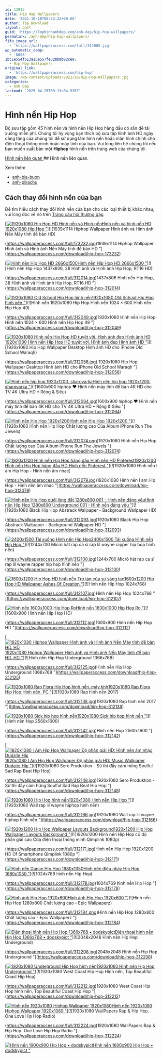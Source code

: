 ```yaml
---
id: 12913
title: Hip Hop Wallpapers
date: '2021-10-18T05:53:22+00:00'
author: Top Download
layout: post
guid: 'https://Tophinhanhdep.com/anh-dep/hip-hop-wallpapers/'
permalink: /anh-dep/hip-hop-wallpapers/
fifu_image_url:
  - 'https://wallpaperaccess.com/full/312000.jpg'
wp_automatic_camp:
  - '8098'
1bc1e554f513a15e557fe328b8b82ce9:
  - Hip Hop Wallpapers
original_link:
  - 'https://wallpaperaccess.com/hip-hop'
image: /wp-content/uploads/2021/10/Hip-Hop-Wallpapers.jpg
categories:
  - Ảnh Đẹp
lastmod: '2025-04-25T09:13:04.535Z'
---
```

# Hình nền Hip Hop

Bộ sưu tập gồm 45 hình nền và hình nền Hip Hop hàng đầu có sẵn để tải xuống miễn phí. Chúng tôi hy vọng bạn thích bộ sưu tập hình ảnh HD ngày càng tăng của chúng tôi để sử dụng làm hình nền hoặc màn hình chính cho điện thoại thông minh hoặc máy tính của bạn. Vui lòng liên hệ chúng tôi nếu bạn muốn xuất bản một **Hiphop** hình nền trên trang web của chúng tôi.

[Hình nền liên quan ](#related) ## Hình nền liên quan.

   
 Xem thêm:

   
- [anh-bia-buon](https://tophinhanhdep.com/anh-bia/anh-bia-buon/)
- [anh-pikachu](https://tophinhanhdep.com/anh-anime/anh-pikachu/)

## Cách thay đổi hình nền của bạn

Để tìm hiểu cách thay đổi hình nền của bạn cho các loại thiết bị khác nhau, vui lòng đọc về nó trên [Trang câu hỏi thường gặp](https://tophinhanhdep.com/faq/).

  
[[![1920x1080 Hip Hop HD Hình nền và Hình nền](https://wallpaperaccess.com/full/312000.jpg)Hình nền và hình nền HD 1920x1080 Hip Hop "](https://wallpaperaccess.com/download/hip-hop-312000)](![1939x1114 Hiphop Wallpaper Hình ảnh và Hình ảnh Nền Máy tính để bàn HD)

(https://wallpaperaccess.com/full/173232.jpg)1939x1114 Hiphop Wallpaper Hình ảnh và Hình ảnh Nền Máy tính để bàn HD "](https://wallpaperaccess.com/download/hip-hop-173232)

[[![Hình nền Hip Hop HD 2666x1500](https://wallpaperaccess.com/full/312007.jpg)Hình nền Hip Hop HD 2666x1500 "](https://wallpaperaccess.com/download/hip-hop-312007)](![Hình nền Hip Hop 1437x806, 38 Hình ảnh và Hình ảnh Hip Hop, RT16 HD)

(https://wallpaperaccess.com/full/312014.jpg)1437x806 Hình nền Hip Hop, 38 Hình ảnh và Hình ảnh Hip Hop, RT16 HD "](https://wallpaperaccess.com/download/hip-hop-312014)

[[![1920x1080 Old School Hip Hop hình nền](https://wallpaperaccess.com/full/312020.jpg)1920x1080 Old School Hip Hop hình nền "](https://wallpaperaccess.com/download/hip-hop-312020)](![Hình nền 1920x1080 Hip Hop Hình nền 1024 × 600 Hình nền Hip Hop 49)

(https://wallpaperaccess.com/full/312049.jpg)1920x1080 Hình nền Hip Hop Hình nền 1024 × 600 Hình nền Hip Hop 49 "](https://wallpaperaccess.com/download/hip-hop-312049)

[[![1920x1080 Hình nền Hip Hop HD tuyệt vời.  Hình ảnh đẹp Hình ảnh HD](https://wallpaperaccess.com/full/312052.jpg)1920x1080 Hình nền Hip Hop HD tuyệt vời. Hình ảnh đẹp Hình ảnh HD "](https://wallpaperaccess.com/download/hip-hop-312052)](![1920x1080 Hip Hop Wallpaper Desktop Hình ảnh HD cho iPhone Old School Waraqh)

(https://wallpaperaccess.com/full/312056.jpg) 1920x1080 Hip Hop Wallpaper Desktop Hình ảnh HD cho iPhone Old School Waraqh "](https://wallpaperaccess.com/download/hip-hop-312056)

[[![Hình nền hip hop 1920x1200.  sharovarka](https://wallpaperaccess.com/full/312058.jpg)Hình nền hip hop 1920x1200. sharovarka "](https://wallpaperaccess.com/download/hip-hop-312058)](![1600x900 hiphop ❤ Hình nền máy tính để bàn 4K HD cho TV 4K Ultra HD • Rộng & Siêu)

(https://wallpaperaccess.com/full/312064.jpg)1600x900 hiphop ❤ Hình nền máy tính để bàn 4K HD cho TV 4K Ultra HD • Rộng &amp; Siêu "](https://wallpaperaccess.com/download/hip-hop-312064)

[[![Hình nền Hip Hop 1920x1200](https://wallpaperaccess.com/full/312068.jpg)Hình nền Hip Hop 1920x1200 "](https://wallpaperaccess.com/download/hip-hop-312068)](![1920x1080 Hình nền Hip Hop Chất lượng cao Của Album iPhone Run The Jewels)

(https://wallpaperaccess.com/full/312074.png)1920x1080 Hình nền Hip Hop Chất lượng cao Của Album iPhone Run The Jewels "](https://wallpaperaccess.com/download/hip-hop-312074)

[[![1920x1200 Hình nền Hip Hop hàng đầu Hình nền HD Pinterest](https://wallpaperaccess.com/full/312077.jpg)1920x1200 Hình nền Hip Hop hàng đầu HD Hình nền Pinterest "](https://wallpaperaccess.com/download/hip-hop-312077)](![1920x1080 Hình nền I am Hip Hop - Hình nền âm nhạc)

(https://wallpaperaccess.com/full/312079.jpg)1920x1080 Hình nền I am Hip Hop - Hình nền âm nhạc "](https://wallpaperaccess.com/download/hip-hop-312079)

[[![Hình nền Hip Hop dưới lòng đất 1280x800 001 - Hình nền đáng yêu](https://wallpaperaccess.com/full/312092.jpg)Hình nền Hip Hop 1280x800 Underground 001 - Hình nền đáng yêu "](https://wallpaperaccess.com/download/hip-hop-312092)](![1920x1080 Black Hip Hop Abstrack Wallpaper - Background Wallpaper HD)

(https://wallpaperaccess.com/full/312093.jpg)1920x1080 Black Hip Hop Abstrack Wallpaper - Background Wallpaper HD "](https://wallpaperaccess.com/download/hip-hop-312093)

[[![2400x1500 Tải xuống Hình nền Hip Hop](https://wallpaperaccess.com/full/312097.jpg)2400x1500 Tải xuống Hình nền Hip Hop "](https://wallpaperaccess.com/download/hip-hop-312097)](![1244x700 Micrô hát rap ca sĩ rap lil wayne rapper hip hop hình nền)

(https://wallpaperaccess.com/full/312100.jpg)1244x700 Micrô hát rap ca sĩ rap lil wayne rapper hip hop hình nền "](https://wallpaperaccess.com/download/hip-hop-312100)

[[![1600x1200 Hip Hop HD hình nền Tro tàn của sự sáng tạo](https://wallpaperaccess.com/full/312106.jpg)1600x1200 Hip Hop HD Wallpaper Ashes Of Creation "](https://wallpaperaccess.com/download/hip-hop-312106)](![Hình nền Hip Hop 1024x768)

(https://wallpaperaccess.com/full/312107.jpg)Hình nền Hip Hop 1024x768 " ](https://wallpaperaccess.com/download/hip-hop-312107)

[[![Hình nền 1600x1000 Hip Hop Ro](https://wallpaperaccess.com/full/312110.jpg)Hình nền 1600x1000 Hip Hop Ro "](https://wallpaperaccess.com/download/hip-hop-312110)](![1600x900 Hình nền Hip Hop HD)

(https://wallpaperaccess.com/full/312112.jpg)1600x900 Hình nền Hip Hop HD "](https://wallpaperaccess.com/download/hip-hop-312112)

[[![1920x1080 Hiphop Wallpaper Hình ảnh và Hình ảnh Nền Máy tính để bàn HD.  HD](https://wallpaperaccess.com/full/312123.jpg)1920x1080 Hiphop Wallpaper Hình ảnh và Hình ảnh Nền Máy tính để bàn HD. HD "](https://wallpaperaccess.com/download/hip-hop-312123)](![Hình nền Hip Hop Underground 1366x768)

(https://wallpaperaccess.com/full/312125.jpg)Hình nền Hip Hop Underground 1366x768 "](https://wallpaperaccess.com/download/hip-hop-312125)

[[![1920x1080 Rap Flora Hip Hop hình nền.  máy tính](https://wallpaperaccess.com/full/312128.jpg)1920x1080 Rap Flora Hip Hop Hình nền. PC "](https://wallpaperaccess.com/download/hip-hop-312128)](![1920x1080 Rap hình nền 2017)

(https://wallpaperaccess.com/full/312138.jpg)1920x1080 Rap hình nền 2017 "](https://wallpaperaccess.com/download/hip-hop-312138)

[[![1920x1080 Sick hip hop hình nền](https://wallpaperaccess.com/full/173227.png)1920x1080 Sick hip hop hình nền "](https://wallpaperaccess.com/download/hip-hop-173227)](![Hình nền Hop 2560x1600)

(https://wallpaperaccess.com/full/312142.jpg)Hình nền Hop 2560x1600 "](https://wallpaperaccess.com/download/hip-hop-312142)

[[![1920x1080 I Am Hip Hop Wallpaper Độ phân giải HD: Hình nền âm nhạc Dudaite Hip](https://wallpaperaccess.com/full/312144.jpg)1920x1080 I Am Hip Hop Wallpaper Độ phân giải HD: Music Wallpaper Dudaite Hip "](https://wallpaperaccess.com/download/hip-hop-312144)](![1920x1080 Sero Produktion - Sử thi đầy cảm hứng Soulful Sad Rap Beat Hip Hop)

(https://wallpaperaccess.com/full/312148.jpg)1920x1080 Sero Produktion - Sử thi đầy cảm hứng Soulful Sad Rap Beat Hip Hop "](https://wallpaperaccess.com/download/hip-hop-312148)

[[![1920x1080 Hip Hop hình nền](https://wallpaperaccess.com/full/312150.jpg)1920x1080 Hình nền Hip Hop "](https://wallpaperaccess.com/download/hip-hop-312150)](![1920x1080 Wall rap lil wayne hiphop hình nền)

(https://wallpaperaccess.com/full/312166.jpg)1920x1080 Wall rap lil wayne hiphop hình nền "](https://wallpaperaccess.com/download/hip-hop-312166)

[[![1920x1200 Hip Hop Wallpaper Layouts Background](https://wallpaperaccess.com/full/312169.jpg)1920x1200 Hip Hop Wallpaper Layouts Background "](https://wallpaperaccess.com/download/hip-hop-312169)](![1920x1200 Hình nền Hip Hop có độ phân giải cao Của điện thoại thông minh Qimplink 1080p)

(https://wallpaperaccess.com/full/312171.jpg)Hình nền Hip Hop 1920x1200 HD Of Smartphone Qimplink 1080p "](https://wallpaperaccess.com/download/hip-hop-312171)

[[![Hình nền Dance Hip Hop 1680x1050](https://wallpaperaccess.com/full/312174.jpg)Hình nền điệu nhảy Hip Hop 1680x1050 "](https://wallpaperaccess.com/download/hip-hop-312174)](![1024x769 hình nền Hip Hop)

(https://wallpaperaccess.com/full/312178.jpg)1024x769 hình nền Hip Hop "](https://wallpaperaccess.com/download/hip-hop-312178)

[[![Hình ảnh Hip Hop 1920x600](https://wallpaperaccess.com/full/173191.png)Hình ảnh Hip Hop 1920x600 "](https://wallpaperaccess.com/download/hip-hop-173191)](![Hình nền Hip Hop 1280x800 Chất lượng cao - Epic Wallpaperz)

(https://wallpaperaccess.com/full/312184.png)Hình nền Hip Hop 1280x800 Chất lượng cao - Epic Wallpaperz "](https://wallpaperaccess.com/download/hip-hop-312184)

[[![Điện thoại hình nền Hip Hop 1366x768 • dodskypict](https://wallpaperaccess.com/full/312196.png)Điện thoại hình nền Hip Hop 1366x768 • dodskypict "](https://wallpaperaccess.com/download/hip-hop-312196)](![2048x2048 Hình nền Hip Hop Underground)

(https://wallpaperaccess.com/full/312208.jpg)2048x2048 Hình nền Hip Hop Underground "](https://wallpaperaccess.com/download/hip-hop-312208)

[[![1920x1080 Underground Hip Hop hình nền](https://wallpaperaccess.com/full/312210.jpg)1920x1080 Hình nền Hip Hop Underground "](https://wallpaperaccess.com/download/hip-hop-312210)](![1920x1080 West Coast Hip Hop Hình nền, Top Beautiful Coast Hip Hop)

(https://wallpaperaccess.com/full/312212.jpg)1920x1080 West Coast Hip Hop hình nền, Top Beautiful Coast Hip Hop "](https://wallpaperaccess.com/download/hip-hop-312212)

[[![Hình nền 1920x1080 Hiphop Wallpaper 1920x1080](https://wallpaperaccess.com/full/312217.jpg)Hình nền 1920x1080 Hiphop Wallpaper 1920x1080 "](https://wallpaperaccess.com/download/hip-hop-312217)](![1920x1080 WallPapers Rap & Hip Hop.  One Love Hip Hop Radio)

(https://wallpaperaccess.com/full/312224.jpg)1920x1080 WallPapers Rap &amp; Hip Hop. One Love Hip Hop Radio "](https://wallpaperaccess.com/download/hip-hop-312224)

[![Hình nền 1600x900 Hip Hop • dodskypict](https://wallpaperaccess.com/full/312231.jpg)Hình nền 1600x900 Hip Hop • dodskypict "](https://wallpaperaccess.com/download/hip-hop-312231)

